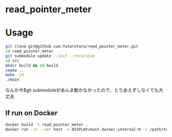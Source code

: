 # read_pointer_meter

# Usage

```bash
git clone git@github.com:Yutarotaro/read_pointer_meter.git
cd read_pointer_meter
git submodule update --init --recursive
cd src
mkdir build && cd build
cmake ..
make -j4
./main
```

なんか今$git submoduleがあんま動かなかったので、とりあえずしなくても大丈夫

## If run on Docker

```bash
docker build -t read_pointer_meter .
docker run -it --net host -e DISPLAY=host.docker.internal:0 -v /path/to/src:/read_pointer_meter bash
``` 
